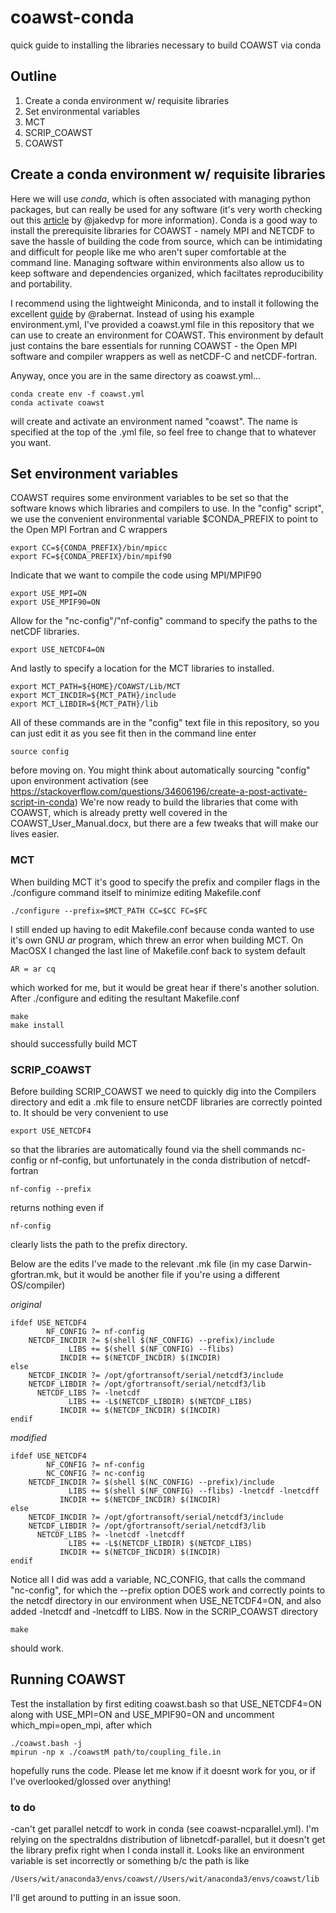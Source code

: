 # coawst-conda
quick guide to installing the libraries necessary to build COAWST via conda

## Outline
1. Create a conda environment w/ requisite libraries
2. Set environmental variables
3. MCT
4. SCRIP_COAWST
5. COAWST

## Create a conda environment w/ requisite libraries
Here we will use *conda*, which is often associated with managing python packages, but can really be used for any software 
(it's very worth checking out this [article](https://jakevdp.github.io/blog/2016/08/25/conda-myths-and-misconceptions/) by @jakedvp for more information). Conda is a good way to install the prerequisite libraries for COAWST - namely MPI and NETCDF to save the hassle of building the code from source, which can be intimidating and difficult
for people like me who aren't super comfortable at the command line. Managing software within environments also allow us to keep software and dependencies organized, which faciltates reproducibility and portability.

I recommend using the lightweight Miniconda, and to install it following the excellent [guide](https://medium.com/@rabernat/custom-conda-environments-for-data-science-on-hpc-clusters-32d58c63aa95) by @rabernat. 
Instead of using his example environment.yml, I've provided a coawst.yml file in this repository that we can use to create an environment for COAWST. This environment by default just contains the bare essentials for running COAWST - the Open MPI software and compiler wrappers as well as netCDF-C and netCDF-fortran. 

Anyway, once you are in the same directory as coawst.yml...
``` 
conda create env -f coawst.yml
conda activate coawst
```
will create and activate an environment named "coawst". The name is specified at the top of the .yml file, so feel free to change that to whatever you want.
 
 ## Set environment variables
COAWST requires some environment variables to be set so that the software knows which libraries and compilers to use. 
In the "config" script", we use the convenient environmental variable $CONDA_PREFIX to point to the Open MPI Fortran and C wrappers
```
export CC=${CONDA_PREFIX}/bin/mpicc
export FC=${CONDA_PREFIX}/bin/mpif90
 ```
Indicate that we want to compile the code using MPI/MPIF90
```
export USE_MPI=ON
export USE_MPIF90=ON
```
Allow for the "nc-config"/"nf-config" command to specify the paths to the netCDF libraries.
```
export USE_NETCDF4=ON
```
And lastly to specify a location for the MCT libraries to installed.
```
export MCT_PATH=${HOME}/COAWST/Lib/MCT
export MCT_INCDIR=${MCT_PATH}/include
export MCT_LIBDIR=${MCT_PATH}/lib
```
All of these commands are in the "config" text file in this repository, so you can just edit it as you see fit then in the command line enter
```
source config
```
before moving on. You might think about automatically sourcing "config" upon environment activation 
(see https://stackoverflow.com/questions/34606196/create-a-post-activate-script-in-conda)
We're now ready to build the libraries that come with COAWST, which is already pretty well covered in the COAWST_User_Manual.docx, 
but there are a few tweaks that will make our lives easier.

### MCT
When building MCT it's good to specify the prefix and compiler flags in the ./configure command itself to minimize editing Makefile.conf
```
./configure --prefix=$MCT_PATH CC=$CC FC=$FC
```
I still ended up having to edit Makefile.conf because conda wanted to use it's own GNU *ar* program, which threw an error when building MCT.
On MacOSX I changed the last line of Makefile.conf back to system default
```
AR = ar cq
```
which worked for me, but it would be great hear if there's another solution. After ./configure and editing the resultant Makefile.conf
```
make
make install
```
should successfully build MCT

### SCRIP_COAWST

Before building SCRIP_COAWST we need to quickly dig into the Compilers directory and edit a .mk file to ensure netCDF libraries are correctly pointed to.
It should be very convenient to use
```
export USE_NETCDF4
```
so that the libraries are automatically found via the shell commands nc-config or nf-config, but unfortunately in the conda distribution of netcdf-fortran
```
nf-config --prefix
```
returns nothing even if 
```
nf-config
```
clearly lists the path to the prefix directory. 

Below are the edits I've made to the relevant .mk file (in my case Darwin-gfortran.mk, but it would be another file if you're using a different OS/compiler)

*original*

```
ifdef USE_NETCDF4
        NF_CONFIG ?= nf-config
    NETCDF_INCDIR ?= $(shell $(NF_CONFIG) --prefix)/include
             LIBS += $(shell $(NF_CONFIG) --flibs)
           INCDIR += $(NETCDF_INCDIR) $(INCDIR)
else
    NETCDF_INCDIR ?= /opt/gfortransoft/serial/netcdf3/include
    NETCDF_LIBDIR ?= /opt/gfortransoft/serial/netcdf3/lib
      NETCDF_LIBS ?= -lnetcdf
             LIBS += -L$(NETCDF_LIBDIR) $(NETCDF_LIBS)
           INCDIR += $(NETCDF_INCDIR) $(INCDIR)
endif
```
*modified*

```
ifdef USE_NETCDF4
        NF_CONFIG ?= nf-config
        NC_CONFIG ?= nc-config
    NETCDF_INCDIR ?= $(shell $(NC_CONFIG) --prefix)/include
             LIBS += $(shell $(NF_CONFIG) --flibs) -lnetcdf -lnetcdff
           INCDIR += $(NETCDF_INCDIR) $(INCDIR)
else
    NETCDF_INCDIR ?= /opt/gfortransoft/serial/netcdf3/include
    NETCDF_LIBDIR ?= /opt/gfortransoft/serial/netcdf3/lib
      NETCDF_LIBS ?= -lnetcdf -lnetcdff
             LIBS += -L$(NETCDF_LIBDIR) $(NETCDF_LIBS) 
           INCDIR += $(NETCDF_INCDIR) $(INCDIR)
endif
```

Notice all I did was add a variable, NC_CONFIG, that calls the command "nc-config", for which the --prefix option DOES work
and correctly points to the netcdf directory in our environment when USE_NETCDF4=ON, and also added -lnetcdf and -lnetcdff to LIBS.
Now in the SCRIP_COAWST directory
```
make
```
should work.

## Running COAWST
Test the installation by first editing coawst.bash so that USE_NETCDF4=ON along with USE_MPI=ON and USE_MPIF90=ON and uncomment which_mpi=open_mpi, after which
```
./coawst.bash -j
mpirun -np x ./coawstM path/to/coupling_file.in
```
hopefully runs the code. Please let me know if it doesnt work for you, or if I've overlooked/glossed over anything!

### to do
-can't get parallel netcdf to work in conda (see coawst-ncparallel.yml). I'm relying on the spectraldns distribution of libnetcdf-parallel, but it doesn't get the library prefix right when I conda install it. Looks like an environment variable is set incorrectly or something b/c the path is like 
```
/Users/wit/anaconda3/envs/coawst//Users/wit/anaconda3/envs/coawst/lib
```
I'll get around to putting in an issue soon.
